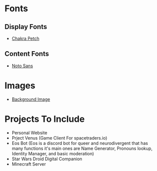 # Fonts

## Display Fonts

- [Chakra Petch](https://fonts.google.com/specimen/Chakra+Petch?classification=Display)

## Content Fonts

- [Noto Sans](https://fonts.google.com/noto/specimen/Noto+Sans)

# Images

- [Background Image](https://wwwtyro.github.io/space-scene-2d/?seed=v8&width=1920&height=1080)

# Projects To Include

- Personal Website
- Prject Venus (Game Client For spacetraders.io)
- Eos Bot (Eos is a discord bot for queer and neurodivergent that has many functions it's main ones are Name Generator, Pronouns lookup, Identity Manager, and basic moderation)
- Star Wars Droid Digital Companion
- Minecraft Server

